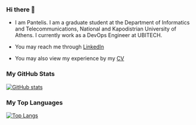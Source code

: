 ### Hi there 👋

<!--
**pantmal/pantmal** is a ✨ _special_ ✨ repository because its `README.md` (this file) appears on your GitHub profile.

Here are some ideas to get you started:

- 🔭 I’m currently working on ...
- 🌱 I’m currently learning ...
- 👯 I’m looking to collaborate on ...
- 🤔 I’m looking for help with ...
- 💬 Ask me about ...
- 📫 How to reach me: ...
- 😄 Pronouns: ...
- ⚡ Fun fact: ...
-->

- I am Pantelis. I am a graduate student at the Department of Informatics and Telecommunications, National and Kapodistrian University of Athens. I currently work as a DevOps Engineer at UBITECH.

- You may reach me through [LinkedIn](https://www.linkedin.com/in/pantelis-malekas-922b9b221/)

- You may also view my experience by my [CV](https://drive.google.com/file/d/1b0NkGCVH48u5bDwZ859UOA0dt5_igXwZ/view?usp=sharing)

### My GitHub Stats 

[![GitHub stats](https://github-readme-stats.vercel.app/api?username=pantmal&theme=darcula&show_icons=true&include_all_commits&true&count_private=true&disable_animations=true)](https://github.com/pantmal/pantmal)

### My Top Languages

[![Top Langs](https://github-readme-stats.vercel.app/api/top-langs/?username=pantmal&layout=compact&theme=chartreuse-dark&exclude_repo=Computer-Security-Pen-Testing,AI-2-Projects,Data-Mining-2,Data-Mining-1&langs_count=7)](https://github.com/pantmal/pantmal)

